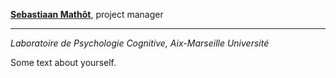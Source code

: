 **[Sebastiaan Mathôt](http://www.cogsci.nl/smathot)**, project manager

---

*Laboratoire de Psychologie Cognitive, Aix-Marseille Université*

Some text about yourself.